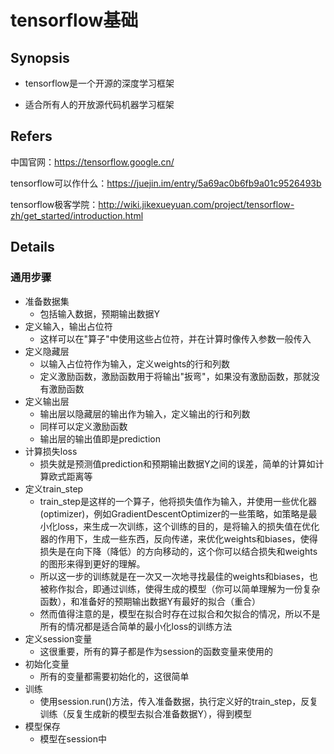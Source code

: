 # tensorflow基础

## Synopsis

- tensorflow是一个开源的深度学习框架


- 适合所有人的开放源代码机器学习框架

## Refers

中国官网：https://tensorflow.google.cn/

tensorflow可以作什么：https://juejin.im/entry/5a69ac0b6fb9a01c9526493b

tensorflow极客学院：http://wiki.jikexueyuan.com/project/tensorflow-zh/get_started/introduction.html

## Details

### 通用步骤

- 准备数据集
  - 包括输入数据，预期输出数据Y
- 定义输入，输出占位符
  - 这样可以在"算子"中使用这些占位符，并在计算时像传入参数一般传入
- 定义隐藏层
  - 以输入占位符作为输入，定义weights的行和列数
  - 定义激励函数，激励函数用于将输出"扳弯"，如果没有激励函数，那就没有激励函数
- 定义输出层
  - 输出层以隐藏层的输出作为输入，定义输出的行和列数
  - 同样可以定义激励函数
  - 输出层的输出值即是prediction
- 计算损失loss
  - 损失就是预测值prediction和预期输出数据Y之间的误差，简单的计算如计算欧式距离等
- 定义train_step
  - train_step是这样的一个算子，他将损失值作为输入，并使用一些优化器(optimizer)，例如GradientDescentOptimizer的一些策略，如策略是最小化loss，来生成一次训练，这个训练的目的，是将输入的损失值在优化器的作用下，生成一些东西，反向传递，来优化weights和biases，使得损失是在向下降（降低）的方向移动的，这个你可以结合损失和weights的图形来得到更好的理解。
  - 所以这一步的训练就是在一次又一次地寻找最佳的weights和biases，也被称作拟合，即通过训练，使得生成的模型（你可以简单理解为一份复杂函数），和准备好的预期输出数据Y有最好的拟合（重合）
  - 然而值得注意的是，模型在拟合时存在过拟合和欠拟合的情况，所以不是所有的情况都是适合简单的最小化loss的训练方法
- 定义session变量
  - 这很重要，所有的算子都是作为session的函数变量来使用的
- 初始化变量
  - 所有的变量都需要初始化的，这很简单
- 训练
  - 使用session.run()方法，传入准备数据，执行定义好的train_step，反复训练（反复生成新的模型去拟合准备数据Y），得到模型
- 模型保存
  - 模型在session中

